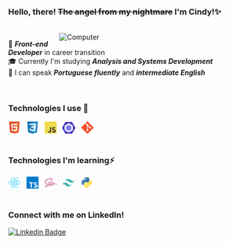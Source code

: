 ### Hello, there! <s>The angel from my nightmare</s> I'm Cindy!✨

<br>

<img src="https://raw.githubusercontent.com/MicaelliMedeiros/micaellimedeiros/master/image/computer-illustration.png" min-width="400px" max-width="400px" width="400px" align="right" alt="Computer">

🌱 ***Front-end Developer*** in career transition <br>
🎓 Currently I'm studying ***Analysis and Systems Development*** <br>
📍 I can speak ***Portuguese fluently*** and ***intermediate English***

<br>

### Technologies I use 🚀

<div> 
  <img src="./tecnologias/html.png" width="25" title="HTML5"/> &nbsp;
  <img src="./tecnologias/css.png" width="25" title="CSS3"/> &nbsp;
  <img src="./tecnologias/js.png" width="25" title="JavaScript"/> &nbsp;
  <img src="./tecnologias/eslint.png" width="27" title="Eslint"/> &nbsp;
  <img src="./tecnologias/git.png" width="25" title="Git"/> &nbsp;
</div>

<br>

### Technologies I'm learning⚡

<div>
  <img src="./tecnologias/react.png" width="25" title="React"/> &nbsp;
  <img src="./tecnologias/typescript.png" width="25" title="TypeScript"/> &nbsp;
  <img src="./tecnologias/sass.png" width="25" title="Sass"/> &nbsp;
  <img src="./tecnologias/tailwindcss.png" width="25" title="Tailwind CSS"/> &nbsp;
  <img src="./tecnologias/python.png" width="26" title="Python"/> &nbsp;
</div>

<br>

### Connect with me on LinkedIn!

[![Linkedin Badge](https://img.shields.io/badge/-Cindy%20Nascimento-6D67D0?style=flat-square&logo=Linkedin&logoColor=white&link=https://www.linkedin.com/in/eucindyn/)](https://www.linkedin.com/in/devscindy/) 

<!---->
  
 
	
        
        

        
